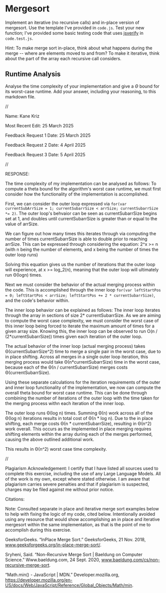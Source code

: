 # Mergesort

Implement an iterative (no recursive calls) and in-place version of mergesort.
Use the template I've provided in `code.js`. Test your new function; I've
provided some basic testing code that uses
[jsverify](https://jsverify.github.io/) in `code.test.js`.

Hint: To make merge sort in-place, think about what happens during the merge --
where are elements moved to and from? To make it iterative, think about the
part of the array each recursive call considers.

## Runtime Analysis

Analyse the time complexity of your implementation and give a $\Theta$ bound for
its worst-case runtime. Add your answer, including your reasoning, to this
markdown file.


//


Name: Kane Kriz

Most Recent Edit: 25 March 2025

Feedback Request 1 Date: 25 March 2025

Feedback Request 2 Date: 4 April 2025

Feedback Request 3 Date: 5 April 2025

//


RESPONSE:

The time complexity of my implementation can be analysed as follows:
To compute a theta bound for the algorithm's worst case runtime, we must first consider how the functionality of the implementation is accomplished.

First, we can consider the outer loop expressed via `for(var currentSubArrSize = 1; currentSubarrSize < arrSize; currentSubarrSize *= 2)`.
The outer loop's behvaior can be seen as currentSubarrSize begins set at 1, and doubles until currentSubarrSize is greater than or equal to the value of arrSize.

We can figure out how many times this iterates through via computing the number of times currentSubarrSize is able to double prior to reaching arrSize.
This can be expressed through considering the equation: 
2^x >= n
(with n being the number of elements, and x being the number of times the outer loop runs)

Solving this equation gives us the number of iterations that the outer loop will experience, at x >= log_2(n), meaning that the outer loop will ultimately run Θ(logn) times.

Next we must consider the behavior of the actual merging process within the code.
This is accomplished through the inner loop `for(var leftStartPos = 0; leftStartPos < arrSize; leftStartPos += 2 * currentSubarrSize)`, and the code's behavior within.

The inner loop behavior can be explained as follows:
The inner loop iterates through the array in sections of size 2* currentSubarrSize.
As we are aiming to compute the worst case complexity, we must consider the worst case of this inner loop being forced to iterate the maximum amount of times for a given array size.
Knowing this, the inner loop can be observed to run O(n / (2*currentSubarrSize)) times given each iteration of the outer loop.

The actual behavior of the inner loop (actual merging process) takes Θ(currentSubarrSize^2) time to merge a single pair in the worst case, due to in place shifting.
Across all merges in a single outer loop iteration, this merging process would take Θ(n*currentSubarrSize) time in the worst case, because each of the Θ(n / currentSubarrSize) merges costs Θ(currentSubarrSize).
 
Using these separate calculations for the iteration requirements of the outer and inner loop functionality of the implementation, we now can compute the overall theta bound for worst case runtime.
This can be done through combining the number of iterations of the outer loop with the time taken for the merging process withn each iteration of the inner loop.

The outer loop runs Θ(log n) times.
Summing Θ(n) work across all of the Θ(log n) iterations results in total cost of Θ(n * log n).
Due to the in place shifting, each merge costs Θ(n * currentSubarrSize), resulting in Θ(n^2) work overall.
This occurs as the implemented in place merging requires shifting elements within the array during each of the merges performed, causing the above outlined additional work.

This results in Θ(n^2) worst case time complexity.


//


Plagiarism Acknowledgement: I certify that I have listed all sources used to complete this exercise, including the use of any Large Language Models. All of the work is my own, except where stated otherwise. I am aware that plagiarism carries severe penalties and that if plagiarism is suspected, charges may be filed against me without prior notice.


Citations:

Note: Consulted separate in place and iterative merge sort examples below to help with fixing the logic of my code, cited below.
Intentionally avoided using any resource that would show accomplishing an in place and iterative mergesort within the same implementation, as that is the point of me to accomplish during this exercise.

GeeksforGeeks. “InPlace Merge Sort.” GeeksforGeeks, 21 Nov. 2018, www.geeksforgeeks.org/in-place-merge-sort/.

Sryheni, Said. “Non-Recursive Merge Sort | Baeldung on Computer Science.” Www.baeldung.com, 24 Sept. 2020, www.baeldung.com/cs/non-recursive-merge-sort.

“Math.min() - JavaScript | MDN.” Developer.mozilla.org, https://developer.mozilla.org/en-US/docs/Web/JavaScript/Reference/Global_Objects/Math/min.
